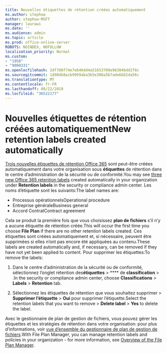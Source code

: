 ```yaml
---
title: Nouvelles étiquettes de rétention créées automatiquement
ms.author: stephow
author: stephow-MSFT
manager: laurawi
ms.date: ''
ms.audience: admin
ms.topic: article
ms.prod: office-online-server
ROBOTS: NOINDEX, NOFOLLOW
localization_priority: Normal
ms.custom:
- "1958"
- "9000331"
ms.openlocfilehash: 2df788f74e7e6464d4a51653709e983046dd2f8c
ms.sourcegitcommit: 1d98db8acb9959aba3b5e308a567ade6b62da56c
ms.translationtype: MT
ms.contentlocale: fr-FR
ms.lasthandoff: 08/22/2019
ms.locfileid: "36522177"
---
```

# <a name="new-retention-labels-created-automatically"></a><span data-ttu-id="c23fe-102">Nouvelles étiquettes de rétention créées automatiquement</span><span class="sxs-lookup"><span data-stu-id="c23fe-102">New retention labels created automatically</span></span>

<span data-ttu-id="c23fe-103">[Trois nouvelles étiquettes de rétention Office 365](https://docs.microsoft.com/office365/securitycompliance/file-plan-manager#default-retention-labels-and-label-policy) sont peut-être créées automatiquement dans votre organisation sous **étiquettes** de rétention dans le centre d’administration de la sécurité ou de conformité.</span><span class="sxs-lookup"><span data-stu-id="c23fe-103">You may see [three new Office 365 retention labels](https://docs.microsoft.com/office365/securitycompliance/file-plan-manager#default-retention-labels-and-label-policy) created automatically in your organization under **Retention labels** in the security or compliance admin center.</span></span> <span data-ttu-id="c23fe-104">Les noms d’étiquette sont les suivants:</span><span class="sxs-lookup"><span data-stu-id="c23fe-104">The label names are:</span></span>

- <span data-ttu-id="c23fe-105">Processus opérationnels</span><span class="sxs-lookup"><span data-stu-id="c23fe-105">Operational procedure</span></span>
- <span data-ttu-id="c23fe-106">Entreprise générale</span><span class="sxs-lookup"><span data-stu-id="c23fe-106">Business general</span></span>
- <span data-ttu-id="c23fe-107">Accord Contrat</span><span class="sxs-lookup"><span data-stu-id="c23fe-107">Contract agreement</span></span>

<span data-ttu-id="c23fe-108">Cela se produit la première fois que vous choisissez **plan de fichiers** s’il n’y a aucune étiquette de rétention créée.</span><span class="sxs-lookup"><span data-stu-id="c23fe-108">This will occur the first time you choose **File Plan** if there are no other retention labels created.</span></span> <span data-ttu-id="c23fe-109">Ces étiquettes sont créées automatiquement et, si nécessaire, peuvent être supprimées si elles n’ont pas encore été appliquées au contenu.</span><span class="sxs-lookup"><span data-stu-id="c23fe-109">These labels are created automatically and, if necessary, can be removed if they have not yet been applied to content.</span></span> <span data-ttu-id="c23fe-110">Pour supprimer les étiquettes:</span><span class="sxs-lookup"><span data-stu-id="c23fe-110">To remove the labels:</span></span>

1. <span data-ttu-id="c23fe-111">Dans le centre d’administration de la sécurité ou de conformité, sélectionnez l’onglet rétention des**étiquettes** > \*\*\*\* de **classification** > .</span><span class="sxs-lookup"><span data-stu-id="c23fe-111">In the security or compliance admin center, choose **Classifications** > **Labels** > **Retention** tab.</span></span>

1. <span data-ttu-id="c23fe-112">Sélectionnez les étiquettes de rétention que vous souhaitez supprimer > **Supprimer l’étiquette** > **Oui** pour supprimer l’étiquette.</span><span class="sxs-lookup"><span data-stu-id="c23fe-112">Select the retention labels that you want to remove > **Delete label** > **Yes** to delete the label.</span></span>

<span data-ttu-id="c23fe-113">Avec le gestionnaire de plan de gestion de fichiers, vous pouvez gérer les étiquettes et les stratégies de rétention dans votre organisation: pour plus d’informations, voir [vue d’ensemble du gestionnaire de plan de gestion de fichiers](https://docs.microsoft.com/office365/securitycompliance/file-plan-manager).</span><span class="sxs-lookup"><span data-stu-id="c23fe-113">With File Plan Manager, you can manage retention labels and policies in your organization - for more information, see [Overview of the File Plan Manager](https://docs.microsoft.com/office365/securitycompliance/file-plan-manager).</span></span>